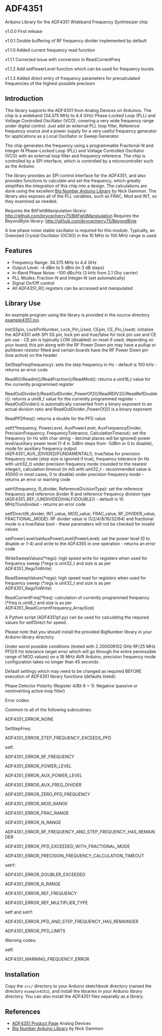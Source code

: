 # ADF4351
Arduino Library for the ADF4351 Wideband Frequency Synthesizer chip

v1.0.0 First release

v1.0.1 Double buffering of RF frequency divider implemented by default

v1.1.0 Added current frequency read function

v1.1.1 Corrected issue with conversion in ReadCurrentFreq

v1.1.2 Add setPowerLevel function which can be used for frequency bursts

v1.1.3 Added direct entry of frequency parameters for precalculated frequencies of the highest possible precision

## Introduction

This library supports the ADF4351 from Analog Devices on Arduinos. The chip is a wideband (34.375 MHz to 4.4 GHz) Phase-Locked Loop (PLL) and Voltage Controlled Oscillator (VCO), covering a very wide frequency range under digital control. Just add an external PLL loop filter, Reference frequency source and a power supply for a very useful frequency generator for applications as a Local Oscillator or Sweep Generator.  

The chip generates the frequency using a programmable Fractional-N and Integer-N Phase-Locked Loop (PLL) and Voltage Controlled Oscillator (VCO) with an external loop filter and frequency reference. The chip is controlled by 
a SPI interface, which is controlled by a microcontroller such as the Arduino.

The library provides an SPI control interface for the ADF4351, and also provides functions to calculate and set the frequency, which greatly simplifies the integration of this chip into a design. The calculations are done using the excellent [Big Number Arduino Library](https://github.com/nickgammon/BigNumber) by Nick Gammon. The library also exposes all of the PLL variables, such as FRAC, Mod and INT, so they examined as needed.  

Requires the BitFieldManipulation library: http://github.com/brycecherry75/BitFieldManipulation
Requires the BeyondByte library: http://github.com/brycecherry75/BeyondByte

A low phase noise stable oscillator is required for this module. Typically, an Ovenized Crystal Oscillator (OCXO) in the 10 MHz to 100 MHz range is used.  

## Features

+ Frequency Range: 34.375 MHz to 4.4 GHz
+ Output Level: -4 dBm to 5 dBm (in 3 dB steps) 
+ In-Band Phase Noise: -100 dBc/Hz (3 kHz from 2.1 Ghz carrier)
+ PLL Modes: Fraction-N and Integer-N (set automatically)
+ Signal On/Off control
+ All ADF4351_R[] registers can be accessed and manipulated

## Library Use

An example program using the library is provided in the source directory [example4351.ino](src/example4351.ino).

init(SSpin, LockPinNumber, Lock_Pin_Used, CEpin, CE_Pin_Used): initialize the ADF4351 with SPI SS pin, lock pin and true/false for lock pin use and CE pin use - CE pin is typically LOW (disabled) on reset if used; depending on your board, this pin along with the RF Power Down pin may have a pullup or pulldown resistor fitted and certain boards have the RF Power Down pin (low active) on the header

SetStepFreq(frequency): sets the step frequency in Hz - default is 100 kHz - returns an error code

ReadR()/ReadInt()/ReadFraction()/ReadMod(): returns a uint16_t value for the currently programmed register

ReadOutDivider()/ReadOutDivider_PowerOf2()/ReadRDIV2()/ReadRefDoubler(): returns a uint8_t value for the currently programmed register - ReadOutDivider() is automatically converted from a binary exponent to an actual division ratio and 
ReadOutDivider_PowerOf2() is a binary exponent

ReadPFDfreq(): returns a double for the PFD value

setf(*frequency, PowerLevel, AuxPowerLevel, AuxFrequencyDivider, PrecisionFrequency, FrequencyTolerance, CalculationTimeout): set the frequency (in Hz with char string - decimal places will be ignored) power level/auxiliary power level (1-4 in 3dBm steps from -5dBm or 0 to disable), mode for auxiliary frequency output (ADF4351_AUX_(DIVIDED/FUNDAMENTAL)), true/false for precision frequency mode (step size is ignored if true), frequency tolerance (in Hz with uint32_t) under precision frequency mode (rounded to the nearest integer), calculation timeout (in mS with uint32_t - recommended value is 45000 in most cases, 0 to disable) under precision frequency mode - returns an error or warning code

setrf(frequency, R_divider, ReferenceDivisionType): set the reference frequency and reference divider R and reference frequency division type (ADF4351_REF_(UNDIVIDED/HALF/DOUBLE)) - default is 10 MHz/1/undivided - returns an error code

setfDirect(R_divider, INT_value, MOD_value, FRAC_value, RF_DIVIDER_value, FRACTIONAL_MODE): RF divider value is (1/2/4/8/16/32/64) and fractional mode is a true/false bool - these paramaters will not be checked for invalid values

setPowerLevel/setAuxPowerLevel(PowerLevel): set the power level (0 to disable or 1-4) and write to the ADF4355 in one operation - returns an error code

WriteSweepValues(*regs): high speed write for registers when used for frequency sweep (*regs is uint32_t and size is as per ADF4351_RegsToWrite)

ReadSweepValues(*regs): high speed read for registers when used for frequency sweep (*regs is uint32_t and size is as per ADF4351_RegsToWrite)

ReadCurrentFreq(*freq): calculation of currently programmed frequency (*freq is uint8_t and size is as per ADF4351_ReadCurrentFrequency_ArraySize)

A Python script (ADF4351pf.py) can be used for calculating the required values for setfDirect for speed.

Please note that you should install the provided BigNumber library in your Arduino library directory.

Under worst possible conditions (tested with 2.200006102 GHz RF/25 MHz PFD/0 Hz tolerance target error which will go through the entire permissible range of MOD values) on a 16 MHz AVR Arduino, precision frequency mode configuration takes no longer than 45 seconds.

Default settings which may need to be changed as required BEFORE execution of ADF4351 library functions (defaults listed):

Phase Detector Polarity (Register 4/Bit 6 = 1): Negative (passive or noninverting active loop filter)


Error codes:


Common to all of the following subroutines:

ADF4351_ERROR_NONE


SetStepFreq:

ADF4351_ERROR_STEP_FREQUENCY_EXCEEDS_PFD


setf:

ADF4351_ERROR_RF_FREQUENCY

ADF4351_ERROR_POWER_LEVEL

ADF4351_ERROR_AUX_POWER_LEVEL

ADF4351_ERROR_AUX_FREQ_DIVIDER

ADF4351_ERROR_ZERO_PFD_FREQUENCY

ADF4351_ERROR_MOD_RANGE

ADF4351_ERROR_FRAC_RANGE

ADF4351_ERROR_N_RANGE

ADF4351_ERROR_RF_FREQUENCY_AND_STEP_FREQUENCY_HAS_REMAINDER

ADF4351_ERROR_PFD_EXCEEDED_WITH_FRACTIONAL_MODE

ADF4351_ERROR_PRECISION_FREQUENCY_CALCULATION_TIMEOUT


setrf:

ADF4351_ERROR_DOUBLER_EXCEEDED

ADF4351_ERROR_R_RANGE

ADF4351_ERROR_REF_FREQUENCY

ADF4351_ERROR_REF_MULTIPLIER_TYPE


setf and setrf:

ADF4351_ERROR_PFD_AND_STEP_FREQUENCY_HAS_REMAINDER

ADF4351_ERROR_PFD_LIMITS


Warning codes:


setf:

ADF4351_WARNING_FREQUENCY_ERROR

## Installation
Copy the `src/` directory to your Arduino sketchbook directory  (named the directory `example4351`), and install the libraries in your Arduino library directory.  You can also install the ADF4351 files separatly  as a library.

## References

+ [ADF4351 Product Page](https://goo.gl/tkMjw6) Analog Devices
+ [Big Number Arduino Library](https://github.com/nickgammon/BigNumber) by Nick Gammon